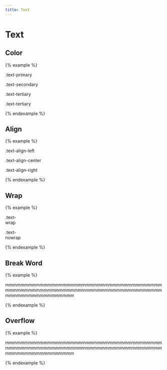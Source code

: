 ```yaml
---
title: Text
---
```


# Text

## Color

{% example %}
<p class="text-primary">.text-primary</p>
<p class="text-secondary">.text-secondary</p>
<p class="text-tertiary">.text-tertiary</p>
<p class="text-error">.text-tertiary</p>
{% endexample %}

## Align

{% example %}
<p class="text-align-left">.text-align-left</p>
<p class="text-align-center">.text-align-center</p>
<p class="text-align-right">.text-align-right</p>
{% endexample %}

## Wrap

{% example %}
<p class="text-wrap background-primary-container" style="width: 50px;">.text-wrap</p>
<p class="text-nowrap background-primary-container" style="width: 50px;">.text-nowrap</p>
{% endexample %}

## Break Word

{% example %}
<p class="text-break-word">mmmmmmmmmmmmmmmmmmmmmmmmmmmmmmmmmmmmmmmmmmmmmmmmmmmmmmmmmmmmmmmmmmmmmmmmmmmmmmmmmmmmmmmmmmmmmmmmmmmm</p>
{% endexample %}

## Overflow

{% example %}
<p class="text-overflow-ellipsis">mmmmmmmmmmmmmmmmmmmmmmmmmmmmmmmmmmmmmmmmmmmmmmmmmmmmmmmmmmmmmmmmmmmmmmmmmmmmmmmmmmmmmmmmmmmmmmmmmmmm</p>
{% endexample %}
